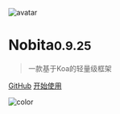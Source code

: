 
![avatar](https://api.iamtang.com/images/nobita_logo.png)

# Nobita<small>0.9.25</small>

> 一款基于Koa的轻量级框架

[GitHub](https://github.com/nobitajs/nobita)
[开始使用](#Nobita是什么)

![color](#f2f2f2)